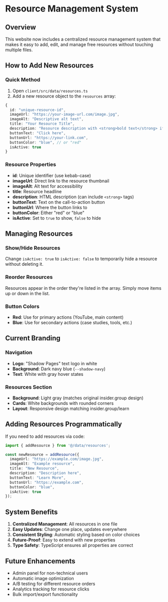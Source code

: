 # Resource Management System

## Overview
This website now includes a centralized resource management system that makes it easy to add, edit, and manage free resources without touching multiple files.

## How to Add New Resources

### Quick Method
1. Open `client/src/data/resources.ts`
2. Add a new resource object to the `resources` array:

```typescript
{
  id: "unique-resource-id",
  imageUrl: "https://your-image-url.com/image.jpg",
  imageAlt: "Descriptive alt text",
  title: "Your Resource Title",
  description: "Resource description with <strong>bold text</strong> if needed",
  buttonText: "Click here",
  buttonUrl: "https://your-link.com",
  buttonColor: "blue", // or "red"
  isActive: true
}
```

### Resource Properties

- **id**: Unique identifier (use kebab-case)
- **imageUrl**: Direct link to the resource thumbnail
- **imageAlt**: Alt text for accessibility
- **title**: Resource headline
- **description**: HTML description (can include `<strong>` tags)
- **buttonText**: Text on the call-to-action button
- **buttonUrl**: Where the button links to
- **buttonColor**: Either "red" or "blue"
- **isActive**: Set to `true` to show, `false` to hide

## Managing Resources

### Show/Hide Resources
Change `isActive: true` to `isActive: false` to temporarily hide a resource without deleting it.

### Reorder Resources
Resources appear in the order they're listed in the array. Simply move items up or down in the list.

### Button Colors
- **Red**: Use for primary actions (YouTube, main content)
- **Blue**: Use for secondary actions (case studies, tools, etc.)

## Current Branding

### Navigation
- **Logo**: "Shadow Pages" text logo in white
- **Background**: Dark navy blue (`--shadow-navy`)
- **Text**: White with gray hover states

### Resources Section
- **Background**: Light gray (matches original insider.group design)
- **Cards**: White backgrounds with rounded corners
- **Layout**: Responsive design matching insider.group/learn

## Adding Resources Programmatically

If you need to add resources via code:

```typescript
import { addResource } from '@/data/resources';

const newResource = addResource({
  imageUrl: "https://example.com/image.jpg",
  imageAlt: "Example resource",
  title: "New Resource",
  description: "Description here",
  buttonText: "Learn More",
  buttonUrl: "https://example.com",
  buttonColor: "blue",
  isActive: true
});
```

## System Benefits

1. **Centralized Management**: All resources in one file
2. **Easy Updates**: Change one place, updates everywhere
3. **Consistent Styling**: Automatic styling based on color choices
4. **Future-Proof**: Easy to extend with new properties
5. **Type Safety**: TypeScript ensures all properties are correct

## Future Enhancements

- Admin panel for non-technical users
- Automatic image optimization
- A/B testing for different resource orders
- Analytics tracking for resource clicks
- Bulk import/export functionality